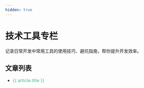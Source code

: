 ```yaml
---
hidden: true
---
```

# 技术工具专栏
记录日常开发中常用工具的使用技巧、避坑指南，帮你提升开发效率。

## 文章列表

<script setup>
// 1. 导入当前目录下所有 .md 文件（默认导入，保留完整模块数据）
const modules = import.meta.glob('./*.md', { 
  eager: true 
})

const articles = []
for (const [path, module] of Object.entries(modules)) {
  // 跳过当前 index.md 自身
  if (path === './index.md') continue;

  // 2. 提取文件名（用于链接）
  const filename = path.replace('./', '')

  // 3. 从 sugarat 主题的 __pageData.frontmatter 中获取 title
  // 数据结构：module.__pageData.frontmatter.title
  const frontmatter = module.__pageData?.frontmatter;
  const title = frontmatter?.title || filename.replace('.md', '').replace(/-/g, ' ')

  articles.push({ filename, title })
}

// 按标题排序
articles.sort((a, b) => a.title.localeCompare(b.title))
</script>

<!-- 渲染链接列表 -->
<template v-if="articles.length === 0">
  <p>暂无文章，敬请期待～</p>
</template>
<ul v-else>
  <li v-for="article in articles" :key="article.filename" style="margin: 8px 0;">
    <a :href="article.filename" style="color: #42b983; text-decoration: none;">
      {{ article.title }}
    </a>
  </li>
</ul>